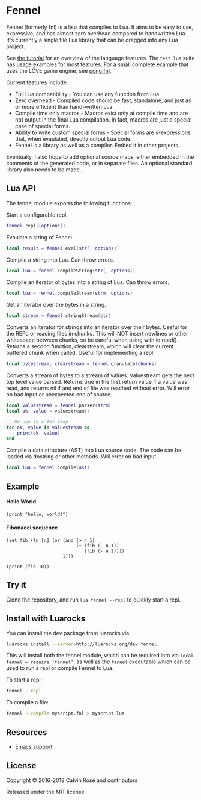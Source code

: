 # Fennel

Fennel (formerly fnl) is a lisp that compiles to Lua. It aims to be easy to use, expressive, and has almost
zero overhead compared to handwritten Lua. It's currently a single file Lua library that can
be dragged into any Lua project.

See [the tutorial](https://github.com/bakpakin/Fennel/tree/master/tutorial.md)
for an overview of the language features. The `test.lua` suite has usage
examples for most features. For a small complete example that uses the LÖVE
game engine, see [pong.fnl](https://p.hagelb.org/pong.fnl.html).

Current features include:

* Full Lua compatibility - You can use any function from Lua
* Zero overhead - Compiled code should be fast, standalone, and just as or more efficient than hand-written Lua.
* Compile time only macros - Macros exist only at compile time and are not output in the final Lua compilation. In fact,
  macros are just a special case of special forms.
* Ability to write custom special forms - Special forms are s-expressions that, when evaulated, directly output Lua code.
* Fennel is a library as well as a compiler. Embed it in other projects.

Eventually, I also hope to add optional source maps, either embedded in the comments of the generated code, or in separate files. An optional standard library also needs to be made.

## Lua API

The fennel module exports the following functions:

Start a configurable repl.
```lua
fennel.repl([options])
```

Evaulate a string of Fennel.
```lua
local result = fennel.eval(str[, options])
```

Compile a string into Lua. Can throw errors.
```lua
local lua = fennel.compileString(str[, options])
```

Compile an iterator of bytes into a string of Lua. Can throw errors.
```lua
local lua = fennel.compileStream(strm, options)
```

Get an iterator over the bytes in a string.
```lua
local stream = fennel.stringStream(str)
```
    
Converts an iterator for strings into an iterator over their bytes. Useful
for the REPL or reading files in chunks. This will NOT insert newlines or
other whitespace between chunks, so be careful when using with io.read().
Returns a second function, clearstream, which will clear the current buffered
chunk when called. Useful for implementing a repl.
```lua
local bytestream, clearstream = fennel.granulate(chunks)
```
    
Converts a stream of bytes to a stream of values.
Valuestream gets the next top level value parsed.
Returns true in the first return value if a value was read, and
returns nil if and end of file was reached without error. Will error
on bad input or unexpected end of source.
```lua
local valuestream = fennel.parser(strm)
local ok, value = valuestream()

-- Or use in a for loop
for ok, value in valuestream do
    print(ok, value)
end
```

Compile a data structure (AST) into Lua source code. The code can be loaded
via dostring or other methods. Will error on bad input.
```lua
local lua = fennel.compile(ast)
```

## Example

#### Hello World
```
(print "hello, world!")
```

#### Fibonacci sequence
```
(set fib (fn [n] (or (and (> n 1)
                          (+ (fib (- n 1))
                             (fib (- n 2))))
                     1)))

(print (fib 10))
```

## Try it

Clone the repository, and run `lua fennel --repl` to quickly start a repl.

## Install with Luarocks

You can install the dev package from luarocks via
```sh
luarocks install --server=http://luarocks.org/dev fennel
``` 

This will install both the fennel module, which can be required into via `local fennel = require 'fennel'`,
as well as the `fennel` executable which can be used to run a repl or compile Fennel to Lua.

To start a repl:
```sh
fennel --repl
```

To compile a file:
```sh
fennel --compile myscript.fnl > myscript.lua
```

## Resources

* [Emacs support](https://gitlab.com/technomancy/fennel-mode)

## License

Copyright © 2016-2018 Calvin Rose and contributors

Released under the MIT license
